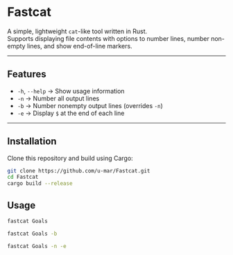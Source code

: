# Fastcat

A simple, lightweight `cat`-like tool written in Rust.  
Supports displaying file contents with options to number lines, number non-empty lines, and show end-of-line markers.

---

## Features
- `-h`, `--help` → Show usage information  
- `-n` → Number all output lines  
- `-b` → Number nonempty output lines (overrides `-n`)  
- `-e` → Display `$` at the end of each line  

---

## Installation

Clone this repository and build using Cargo:

```bash
git clone https://github.com/u-mar/Fastcat.git
cd Fastcat
cargo build --release
```
## Usage

```bash
fastcat Goals
```
```bash
fastcat Goals -b
```
```bash
fastcat Goals -n -e
```